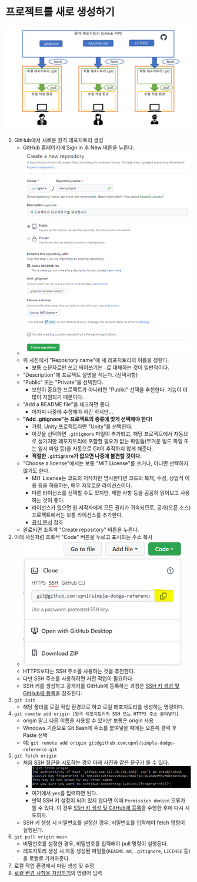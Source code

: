 # 프로젝트를 새로 생성하기

![fetch and pull](../images/BasicFetch.png)

1. GitHub에서 새로운 원격 레포지토리 생성
   * GitHub 홈페이지에 Sign in 후 New 버튼을 누른다.
   * ![새 레포지토리 생성](../images/NewRepository.PNG)
   * 위 사진에서 "Repository name"에 새 레포지토리의 이름을 정한다.
     * 보통 소문자로만 쓰고 띄어쓰기는 `-`로 대체하는 것이 일반적이다.
   * "Description"에 프로젝트 설명을 적는다. (선택사항)
   * "Public" 또는 "Private"을 선택한다.
     * 보안이 중요한 프로젝트가 아니라면 "Public" 선택을 추천한다. 기능이 더 많이 지원되기 때문이다.
   * "Add a README file"을 체크하면 좋다.
     * 어차피 나중에 수정해야 하긴 하지만...
   * **"Add .gitignore"는 프로젝트의 종류에 맞게 선택해야 한다!**
     * 가령, Unity 프로젝트라면 "Unity"를 선택한다.
     * 이것을 선택하면 `.gitignore` 파일이 추가되고, 해당 프로젝트에서 자동으로 생기지만 레포지토리에 포함할 필요가 없는 파일들(무거운 빌드 파일 또는 임시 파일 등)을 자동으로 Git이 추적하지 않게 해준다.
     * **적절한 `.gitignore`가 없으면 나중에 불편할 것이다.**
   * "Choose a license"에서는 보통 "MIT License"를 쓰거나, 아니면 선택하지 않기도 한다.
     * MIT License는 코드의 저작자만 명시한다면 코드의 복제, 수정, 상업적 이용 등을 허용하는, 매우 자유로운 라이선스이다.
     * 다른 라이선스를 선택할 수도 있지만, 제한 사항 등을 꼼꼼히 읽어보고 사용하는 것이 좋다.
     * 라이선스가 없으면 원 저작자에게 모든 권리가 귀속되므로, 공개(오픈 소스) 프로젝트에서는 보통 라이선스를 추가한다.
     * [공식 문서](https://docs.github.com/en/repositories/managing-your-repositorys-settings-and-features/customizing-your-repository/licensing-a-repository) 참조
   * 완료되면 초록색 "Create repository" 버튼을 누른다.
2. 아래 사진처럼 초록색 "Code" 버튼을 누르고 표시되는 주소 복사
   * ![주소 복사](../images/%EC%A3%BC%EC%86%8C%EB%B3%B5%EC%82%AC.PNG)
   * HTTPS보다는 SSH 주소를 사용하는 것을 추천한다.
   * 다만 SSH 주소를 사용하려면 사전 작업이 필요하다.
   * SSH 키를 생성하고 공개키를 GitHub에 등록하는 과정은 [SSH 키 생성 및 GitHub에 등록](../setting/ssh.md)을 참조한다.
3. `git init`
   * 해당 폴더를 로컬 작업 환경으로 하고 로컬 레포지토리를 생성하는 명령이다.
4. `git remote add origin [원격 레포지토리의 SSH 또는 HTTPS 주소 붙여넣기]`
   * origin 말고 다른 이름을 사용할 수 있지만 보통은 origin 사용
   * Windows 기준으로 Git Bash에 주소를 붙여넣을 때에는 오른쪽 클릭 후 Paste 선택
   * 예: `git remote add origin git@github.com:upnl/simple-dodge-reference.git`
5. `git fetch origin`
   * 처음 SSH 접근을 시도하는 경우 아래 사진과 같은 문구가 뜰 수 있다.
     * ![SSH1](../images/SSH1.PNG)
     * 여기에서 `yes`를 입력하면 된다.
     * 만약 SSH 키 설정이 되어 있지 않다면 이때 `Permission denied` 오류가 뜰 수 있다. 이 경우 [SSH 키 생성 및 GitHub에 등록](../setting/ssh.md)을 수행한 후에 다시 시도하자.
   * SSH 키 생성 시 비밀번호를 설정한 경우, 비밀번호를 입력해야 fetch 명령이 실행된다.
6. `git pull origin main`
   * 비밀번호를 설정한 경우, 비밀번호를 입력해야 pull 명령이 실행된다.
   * 레포지토리 생성 시 자동 생성된 파일들(`README.md`, `.gitignore`, `LICENSE` 등)을 로컬로 가져와준다.
7. 로컬 작업 환경에서 파일 생성 및 수정
8. [로컬 변경 사항을 저장하기](commit.md)의 명령어 입력
